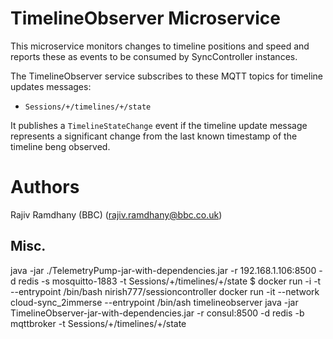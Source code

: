 # TimelineObserver Microservice

This microservice monitors changes to timeline positions and speed and reports these as events to be consumed by SyncController instances.

The TimelineObserver service subscribes to these MQTT topics for timeline updates messages:
- `Sessions/+/timelines/+/state`

It publishes  a `TimelineStateChange` event if the timeline update message represents a significant change from the last known timestamp of the timeline beng observed.



# Authors
Rajiv Ramdhany (BBC)  (rajiv.ramdhany@bbc.co.uk)



## Misc.

 java -jar ./TelemetryPump-jar-with-dependencies.jar -r 192.168.1.106:8500 -d redis -s mosquitto-1883 -t Sessions/+/timelines/+/state
 $ docker run -i -t --entrypoint /bin/bash nirish777/sessioncontroller
 docker run -it --network cloud-sync_2immerse --entrypoint /bin/ash timelineobserver
 java -jar TimelineObserver-jar-with-dependencies.jar -r consul:8500 -d redis -b mqttbroker -t Sessions/+/timelines/+/state